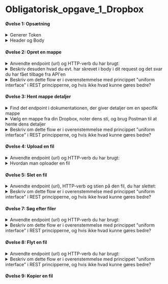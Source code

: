 # Obligatorisk_opgave_1_Dropbox 
#### Øvelse 1: Opsætning
<details><summary>
Generer Token
</summary>
[Hjemmeside](https://www.dropbox.com/developers/apps) -> permissions -> OAuth 2 -> Generated access token
</details>
<details><summary>
Header og Body
</summary>
Header
        
![billede](https://github.com/Amalie956/Obligatorisk_opgave_1_Dropbox/assets/112120321/e7f51b55-40b2-4688-b105-72a80fbe158f)

Body
![billede](https://github.com/Amalie956/Obligatorisk_opgave_1_Dropbox/assets/112120321/d44b54b9-f3ec-4872-853b-0a5a08eb2459)
</details>





#### Øvelse 2: Opret en mappe
<details><summary>
Anvendte endpoint (url) og HTTP-verb du har brugt:
</summary>
``POST` `https://api.dropboxapi.com/2/files/create_folder_v2``
</details>
<details><summary>
Beskriv desuden hvad du evt. har skrevet i body i dit request og det svar du har fået tilbage fra API'en
</summary>
Request i body:`{"autorename": false,"path": "/TestMappe"}`

svar fra api'en: `{"metadata": {
        "name": "TestMappe",
        "path_lower": "/testmappe",
        "path_display": "/TestMappe",
        "id": "id:sIm5-l55P_8AAAAAAAAABg"}}`
</details>

<details><summary>
Beskriv om dette flow er i overenstemmelse med princippet "uniform interface" i REST principperne, og hvis ikke hvad kunne gøres bedre?
</summary>
skriv svaret her
</details>


#### Øvelse 3: Hent mappe detaljer
<details><summary>
Find det endpoint i dokumentationen, der giver detaljer om en specifik mappe
</summary>
`POST` `https://api.dropboxapi.com/2/files/get_metadata`
</details>

<details><summary>
Vælg en mappe fra din Dropbox, noter dens sti, og brug Postman til at hente dens detaljer
</summary>
Den sti: /TestMappe

Request i body: {
    "include_deleted": false,
    "include_has_explicit_shared_members": false,
    "include_media_info": false,
    "path": "/TestMappe"
}

Response fra Postman: 

Status kode: 200 OK

{
    ".tag": "folder",
    "name": "TestMappe",
    "path_lower": "/testmappe",
    "path_display": "/TestMappe",
    "id": "id:sIm5-l55P_8AAAAAAAAABg"
}
</details>

<details><summary>
Beskriv om dette flow er i overenstemmelse med princippet "uniform interface" i REST principperne, og hvis ikke hvad kunne gøres bedre?
</summary>
skriv svaret her
</details>

#### Øvelse 4: Upload en fil
<details><summary>
Anvendte endpoint (url) og HTTP-verb du har brugt:
</summary>
POST https://content.dropboxapi.com/2/files/upload/
</details>

<details><summary>
Hvordan man oploader en fil
</summary>
        
*Tilføj ny key og value i din header*

Dropbox-API-Arg : {"autorename":false,"mode":"add","mute":false,"path":"/TestMappe/Test.docx","strict_conflict":false}

 *Vælg din ønskede fil*   
* `Postman`
* `Body`
* `Setting` (øverst højre hjørne)
* `Choose` "Working directory"
* `Select`(vælg den mappe, hvor du har din fil, du vil uploade)
* `Tryk kryds`
* `Body`
* `Select fil` (vælg filen i den mappe, du valgte i "working directory")
* `Send`

Resultat
![billede](https://github.com/Amalie956/Obligatorisk_opgave_1_Dropbox/assets/112120321/52f68b84-a6a8-421e-8aae-8dcc335ab729)

</details>

#### Øvelse 5: Slet en fil
<details><summary>
Anvendte endpoint (url), HTTP-verb og stien på den fil, du har slettet:
</summary>
POST https://api.dropboxapi.com/2/files/delete_v2
        
Request i Body:{ "path": "/TestMappe/Test.docx"}

Sti: "/TestMappe/Test.docx"

Resultat (Test.docx er fjernet)
![billede](https://github.com/Amalie956/Obligatorisk_opgave_1_Dropbox/assets/112120321/84d4a84e-b048-4cbf-8c04-73a86fbc5884)

</details>

<details><summary>
Beskriv om dette flow er i overenstemmelse med princippet "uniform interface" i REST principperne, og hvis ikke hvad kunne gøres bedre?
</summary>
Skriv noget her
</details>

#### Øvelse 7: Søg efter filer
<details><summary>
Anvendte endpoint (url) og HTTP-verb du har brugt:
</summary>
POST https://api.dropboxapi.com/2/files/search_v2
        
Request i Body:{ "path": "/TestMappe/teest.docx"}

Response - status: 200 OK:
{
    "match_field_options": {
        "include_highlights": false
    },
    "options": {
        "file_status": "active",
        "filename_only": false,
        "max_results": 20,
        "path": "/TestMappe"
    },
    "query": "teest"
}
</details>

<details><summary>
Beskriv om dette flow er i overenstemmelse med princippet "uniform interface" i REST principperne, og hvis ikke hvad kunne gøres bedre?
</summary>
Skriv noget her
</details>

#### Øvelse 8: Flyt en fil
<details><summary>
Anvendte endpoint (url) og HTTP-verb du har brugt:
</summary>
POST https://api.dropboxapi.com/2/files/move_v2
        
Request i Body:

{"allow_ownership_transfer": false,
    "allow_shared_folder": false,
    "autorename": false,
    "from_path": "/TestMappe/teest.docx",
    "to_path": "/TestMappe2/teest.docx"}

Response - status: 200 OK:
{
    "match_field_options": {
        "include_highlights": false
    },
    "options": {
        "file_status": "active",
        "filename_only": false,
        "max_results": 20,
        "path": "/TestMappe"
    },
    "query": "teest"
}
</details>

<details><summary>
Beskriv om dette flow er i overenstemmelse med princippet "uniform interface" i REST principperne, og hvis ikke hvad kunne gøres bedre?
</summary>
Skriv noget her
</details>

#### Øvelse 9: Kopier en fil
